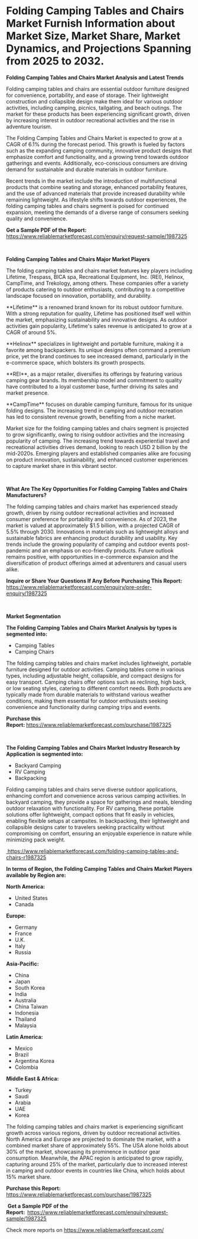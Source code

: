<p><h1>Folding Camping Tables and Chairs Market Furnish Information about Market Size, Market Share, Market Dynamics, and Projections Spanning from 2025 to 2032.</h1></p><p><strong>Folding Camping Tables and Chairs Market Analysis and Latest Trends</strong></p>
<p><p>Folding camping tables and chairs are essential outdoor furniture designed for convenience, portability, and ease of storage. Their lightweight construction and collapsible design make them ideal for various outdoor activities, including camping, picnics, tailgating, and beach outings. The market for these products has been experiencing significant growth, driven by increasing interest in outdoor recreational activities and the rise in adventure tourism.</p><p>The Folding Camping Tables and Chairs Market is expected to grow at a CAGR of 6.1% during the forecast period. This growth is fueled by factors such as the expanding camping community, innovative product designs that emphasize comfort and functionality, and a growing trend towards outdoor gatherings and events. Additionally, eco-conscious consumers are driving demand for sustainable and durable materials in outdoor furniture.</p><p>Recent trends in the market include the introduction of multifunctional products that combine seating and storage, enhanced portability features, and the use of advanced materials that provide increased durability while remaining lightweight. As lifestyle shifts towards outdoor experiences, the folding camping tables and chairs segment is poised for continued expansion, meeting the demands of a diverse range of consumers seeking quality and convenience.</p></p>
<p><strong>Get a Sample PDF of the Report:&nbsp;</strong> <a href="https://www.reliablemarketforecast.com/enquiry/request-sample/1987325?utm_campaign=2193&utm_medium=2&utm_source=Github&utm_content=ia&utm_term=08022025&utm_id=folding-camping-tables-and-chairs">https://www.reliablemarketforecast.com/enquiry/request-sample/1987325</a></p>
<p>&nbsp;</p>
<p><strong>Folding Camping Tables and Chairs Major Market Players</strong></p>
<p><p>The folding camping tables and chairs market features key players including Lifetime, Trespass, BICA spa, Recreational Equipment, Inc. (REI), Helinox, CampTime, and Trekology, among others. These companies offer a variety of products catering to outdoor enthusiasts, contributing to a competitive landscape focused on innovation, portability, and durability.</p><p>**Lifetime** is a renowned brand known for its robust outdoor furniture. With a strong reputation for quality, Lifetime has positioned itself well within the market, emphasizing sustainability and innovative designs. As outdoor activities gain popularity, Lifetime's sales revenue is anticipated to grow at a CAGR of around 5%.</p><p>**Helinox** specializes in lightweight and portable furniture, making it a favorite among backpackers. Its unique designs often command a premium price, yet the brand continues to see increased demand, particularly in the e-commerce space, which bolsters its growth prospects.</p><p>**REI**, as a major retailer, diversifies its offerings by featuring various camping gear brands. Its membership model and commitment to quality have contributed to a loyal customer base, further driving its sales and market presence.</p><p>**CampTime** focuses on durable camping furniture, famous for its unique folding designs. The increasing trend in camping and outdoor recreation has led to consistent revenue growth, benefiting from a niche market.</p><p>Market size for the folding camping tables and chairs segment is projected to grow significantly, owing to rising outdoor activities and the increasing popularity of camping. The increasing trend towards experiential travel and recreational activities drives demand, looking to reach USD 2 billion by the mid-2020s. Emerging players and established companies alike are focusing on product innovation, sustainability, and enhanced customer experiences to capture market share in this vibrant sector.</p></p>
<p>&nbsp;</p>
<p><strong>What Are The Key Opportunities For Folding Camping Tables and Chairs Manufacturers?</strong></p>
<p><p>The folding camping tables and chairs market has experienced steady growth, driven by rising outdoor recreational activities and increased consumer preference for portability and convenience. As of 2023, the market is valued at approximately $1.5 billion, with a projected CAGR of 5.5% through 2030. Innovations in materials such as lightweight alloys and sustainable fabrics are enhancing product durability and usability. Key trends include the growing popularity of camping and outdoor events post-pandemic and an emphasis on eco-friendly products. Future outlook remains positive, with opportunities in e-commerce expansion and the diversification of product offerings aimed at adventurers and casual users alike.</p></p>
<p><strong>Inquire or Share Your Questions If Any Before Purchasing This Report:</strong> <a href="https://www.reliablemarketforecast.com/enquiry/pre-order-enquiry/1987325?utm_campaign=2193&utm_medium=2&utm_source=Github&utm_content=ia&utm_term=08022025&utm_id=folding-camping-tables-and-chairs">https://www.reliablemarketforecast.com/enquiry/pre-order-enquiry/1987325</a></p>
<p>&nbsp;</p>
<p><strong>Market Segmentation</strong></p>
<p><strong>The Folding Camping Tables and Chairs Market Analysis by types is segmented into:</strong></p>
<p><ul><li>Camping Tables</li><li>Camping Chairs</li></ul></p>
<p><p>The folding camping tables and chairs market includes lightweight, portable furniture designed for outdoor activities. Camping tables come in various types, including adjustable height, collapsible, and compact designs for easy transport. Camping chairs offer options such as reclining, high back, or low seating styles, catering to different comfort needs. Both products are typically made from durable materials to withstand various weather conditions, making them essential for outdoor enthusiasts seeking convenience and functionality during camping trips and events.</p></p>
<p><strong>Purchase this Report:&nbsp;</strong><a href="https://www.reliablemarketforecast.com/purchase/1987325?utm_campaign=2193&utm_medium=2&utm_source=Github&utm_content=ia&utm_term=08022025&utm_id=folding-camping-tables-and-chairs">https://www.reliablemarketforecast.com/purchase/1987325</a></p>
<p>&nbsp;</p>
<p><strong>The Folding Camping Tables and Chairs Market Industry Research by Application is segmented into:</strong></p>
<p><ul><li>Backyard Camping</li><li>RV Camping</li><li>Backpacking</li></ul></p>
<p><p>Folding camping tables and chairs serve diverse outdoor applications, enhancing comfort and convenience across various camping activities. In backyard camping, they provide a space for gatherings and meals, blending outdoor relaxation with functionality. For RV camping, these portable solutions offer lightweight, compact options that fit easily in vehicles, enabling flexible setups at campsites. In backpacking, their lightweight and collapsible designs cater to travelers seeking practicality without compromising on comfort, ensuring an enjoyable experience in nature while minimizing pack weight.</p></p>
<p><a href="https://www.reliablemarketforecast.com/folding-camping-tables-and-chairs-r1987325?utm_campaign=2193&utm_medium=2&utm_source=Github&utm_content=ia&utm_term=08022025&utm_id=folding-camping-tables-and-chairs">&nbsp;https://www.reliablemarketforecast.com/folding-camping-tables-and-chairs-r1987325</a></p>
<p><strong>In terms of Region, the Folding Camping Tables and Chairs Market Players available by Region are:</strong></p>
<p>
    <p> <strong> North America: </strong>
        <ul>
            <li>United States</li>
            <li>Canada</li>
        </ul>
        </p> 
    <p> <strong> Europe: </strong>
        <ul>
            <li>Germany</li>
            <li>France</li>
            <li>U.K.</li>
            <li>Italy</li>
            <li>Russia</li>
        </ul>
        </p> 
    <p> <strong> Asia-Pacific: </strong>
        <ul>
            <li>China</li>
            <li>Japan</li>
            <li>South Korea</li>
            <li>India</li>
            <li>Australia</li>
            <li>China Taiwan</li>
            <li>Indonesia</li>
            <li>Thailand</li>
            <li>Malaysia</li>
        </ul>
        </p> 
    <p> <strong> Latin America: </strong>
        <ul>
            <li>Mexico</li>
            <li>Brazil</li>
            <li>Argentina Korea</li>
            <li>Colombia</li>
        </ul>
        </p> 
    <p> <strong> Middle East & Africa: </strong>
        <ul>
            <li>Turkey</li>
            <li>Saudi</li>
            <li>Arabia</li>
            <li>UAE</li>
            <li>Korea</li>
        </ul>
    </p>
    </p>
<p><p>The folding camping tables and chairs market is experiencing significant growth across various regions, driven by outdoor recreational activities. North America and Europe are projected to dominate the market, with a combined market share of approximately 55%. The USA alone holds about 30% of the market, showcasing its prominence in outdoor gear consumption. Meanwhile, the APAC region is anticipated to grow rapidly, capturing around 25% of the market, particularly due to increased interest in camping and outdoor events in countries like China, which holds about 15% market share.</p></p>
<p><strong>Purchase this Report: </strong><a href="https://www.reliablemarketforecast.com/purchase/1987325?utm_campaign=2193&utm_medium=2&utm_source=Github&utm_content=ia&utm_term=08022025&utm_id=folding-camping-tables-and-chairs">https://www.reliablemarketforecast.com/purchase/1987325</a></p>
<p>&nbsp;<strong>Get a Sample PDF of the Report:&nbsp;&nbsp;</strong><a href="https://www.reliablemarketforecast.com/enquiry/request-sample/1987325?utm_campaign=2193&utm_medium=2&utm_source=Github&utm_content=ia&utm_term=08022025&utm_id=folding-camping-tables-and-chairs">https://www.reliablemarketforecast.com/enquiry/request-sample/1987325</a></p>
<p><strong></strong></p>
<p>Check more reports on <a href="https://www.reliablemarketforecast.com/?utm_campaign=2193&utm_medium=2&utm_source=Github&utm_content=ia&utm_term=08022025&utm_id=folding-camping-tables-and-chairs">https://www.reliablemarketforecast.com/</a></p>